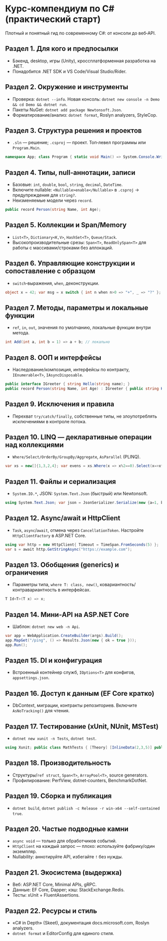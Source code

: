 # Курс‑компендиум по C# (практический старт)

Плотный и понятный гид по современному C#: от консоли до веб‑API.

## Раздел 1. Для кого и предпосылки
- Бэкенд, desktop, игры (Unity), кроссплатформенная разработка на .NET.
- Понадобится .NET SDK и VS Code/Visual Studio/Rider.

## Раздел 2. Окружение и инструменты
- Проверка: `dotnet --info`. Новая консоль: `dotnet new console -n Demo && cd Demo && dotnet run`.
- Пакеты NuGet: `dotnet add package Newtonsoft.Json`.
- Форматирование/анализ: `dotnet format`, Roslyn analyzers, StyleCop.

## Раздел 3. Структура решения и проектов
- `.sln` — решение; `.csproj` — проект. Топ‑левел программы или `Program.Main`.
```csharp
namespace App; class Program { static void Main() => System.Console.WriteLine("Run"); }
```

## Раздел 4. Типы, null‑аннотации, записи
- Базовые: `int`, `double`, `bool`, `string`, `decimal`, `DateTime`.
- Включите nullable: `<Nullable>enable</Nullable>` в `.csproj` → предупреждения для `string?`.
- Неизменяемые модели через `record`.
```csharp
public record Person(string Name, int Age);
```

## Раздел 5. Коллекции и Span/Memory
- `List<T>`, `Dictionary<K,V>`, `HashSet<T>`, `Queue/Stack`.
- Высокопроизводительные срезы: `Span<T>`, `ReadOnlySpan<T>` для работы с массивами/строками без аллокаций.

## Раздел 6. Управляющие конструкции и сопоставление с образцом
- `switch`‑выражения, `when`, деконструкции.
```csharp
object x = 42; var msg = x switch { int n when n>0 => "+", _ => "?" };
```

## Раздел 7. Методы, параметры и локальные функции
- `ref`, `in`, `out`, значения по умолчанию, локальные функции внутри метода.
```csharp
int Add(int a, int b = 1) => a + b; // локально
```

## Раздел 8. ООП и интерфейсы
- Наследование/композиция, интерфейсы по контракту, `IEnumerable<T>`, `IAsyncDisposable`.
```csharp
public interface IGreeter { string Hello(string name); }
public record Person(string Name, int Age) : IGreeter { public string Hello(string n) => $"Hi {n}, I'm {Name}"; }
```

## Раздел 9. Исключения и правила
- Перехват `try/catch/finally`, собственные типы, не злоупотреблять исключениями в контроле потока.

## Раздел 10. LINQ — декларативные операции над коллекциями
- `Where/Select/OrderBy/GroupBy/Aggregate`, `AsParallel` (PLINQ).
```csharp
var xs = new[]{1,3,2,4}; var evens = xs.Where(x => x%2==0).Select(x=>x*x).ToList();
```

## Раздел 11. Файлы и сериализация
- `System.IO.*`, JSON: `System.Text.Json` (быстрый) или Newtonsoft.
```csharp
using System.Text.Json; var json = JsonSerializer.Serialize(new {a=1, b="x"}); File.WriteAllText("out.json", json);
```

## Раздел 12. Async/await и HttpClient
- `Task`, `async`/`await`, отмена через `CancellationToken`. Настройте `HttpClientFactory` в ASP.NET Core.
```csharp
using var http = new HttpClient{ Timeout = TimeSpan.FromSeconds(5) };
var s = await http.GetStringAsync("https://example.com");
```

## Раздел 13. Обобщения (generics) и ограничения
- Параметры типа, `where T: class, new()`, ковариантность/контравариантность в интерфейсах.
```csharp
T Id<T>(T x) => x;
```

## Раздел 14. Мини‑API на ASP.NET Core
- Шаблон: `dotnet new web -n Api`.
```csharp
var app = WebApplication.CreateBuilder(args).Build();
app.MapGet("/ping", () => Results.Json(new { ok = true }));
app.Run();
```

## Раздел 15. DI и конфигурация
- Встроенный контейнер служб, `IOptions<T>` для конфигов, `appsettings.json`.

## Раздел 16. Доступ к данным (EF Core кратко)
- DbContext, миграции, контракты репозиториев. Включите `AsNoTracking()` для чтения.

## Раздел 17. Тестирование (xUnit, NUnit, MSTest)
- `dotnet new xunit -n Tests`, `dotnet test`.
```csharp
using Xunit; public class MathTests { [Theory] [InlineData(2,3,5)] public void Add(int a,int b,int exp) => Assert.Equal(exp, a+b); }
```

## Раздел 18. Производительность
- Структуры/`ref struct`, `Span<T>`, `ArrayPool<T>`, source generators.
- Профилирование: PerfView, dotnet‑counters, BenchmarkDotNet.

## Раздел 19. Сборка и публикация
- `dotnet build`, `dotnet publish -c Release -r win-x64 --self-contained true`.

## Раздел 20. Частые подводные камни
- `async void` — только для обработчиков событий.
- `HttpClient` на каждый запрос — плохо: используйте фабрику/один экземпляр.
- Nullability: аннотируйте API, избегайте `!` без нужды.

## Раздел 21. Экосистема (выдержка)
- Веб: ASP.NET Core, Minimal APIs, gRPC.
- Данные: EF Core, Dapper; кэш: StackExchange.Redis.
- Тесты: xUnit + FluentAssertions.

## Раздел 22. Ресурсы и стиль
- «C# in Depth» (Skeet), документация docs.microsoft.com, Roslyn analyzers.
- `dotnet format` и EditorConfig для единого стиля.
